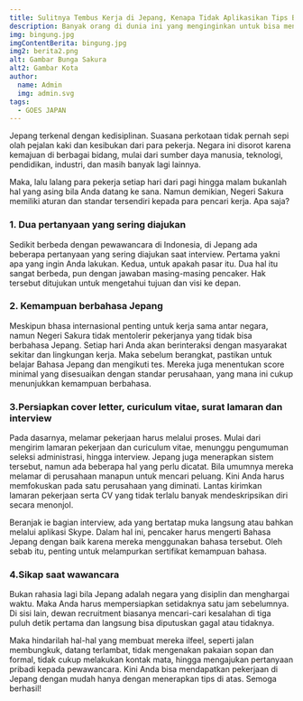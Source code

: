 ```yaml
---
title: Sulitnya Tembus Kerja di Jepang, Kenapa Tidak Aplikasikan Tips Berikut?
description: Banyak orang di dunia ini yang menginginkan untuk bisa meniti karir sampai ke Luar Negeri. Pasti nya Negara yang akan banyak dipilih adalah Jepang. Mengapa demikian? Ini dikarenakan Jepang adalah Negara yang memberikan tunjangan dan gaji yang tinggi, ditambah disana perkembangan teknologi untuk setiap..
img: bingung.jpg
imgContentBerita: bingung.jpg
img2: berita2.png
alt: Gambar Bunga Sakura
alt2: Gambar Kota
author:
  name: Admin
  img: admin.svg
tags:
  - GOES JAPAN
---
```


Jepang terkenal dengan kedisiplinan. Suasana perkotaan tidak pernah sepi olah pejalan kaki dan kesibukan dari para pekerja. Negara ini disorot karena kemajuan di berbagai bidang, mulai dari sumber daya manusia, teknologi, pendidikan, industri, dan masih banyak lagi lainnya.

Maka, lalu lalang para pekerja setiap hari dari pagi hingga malam bukanlah hal yang asing bila Anda datang ke sana. Namun demikian, Negeri Sakura memiliki aturan dan standar tersendiri kepada para pencari kerja. Apa saja?

### 1. Dua pertanyaan yang sering diajukan

Sedikit berbeda dengan pewawancara di Indonesia, di Jepang ada beberapa pertanyaan yang sering diajukan saat interview. Pertama yakni apa yang ingin Anda lakukan. Kedua, untuk apakah pasar itu. Dua hal itu sangat berbeda, pun dengan jawaban masing-masing pencaker. Hak tersebut ditujukan untuk mengetahui tujuan dan visi ke depan.

### 2. Kemampuan berbahasa Jepang

Meskipun bhasa internasional penting untuk kerja sama antar negara, namun Negeri Sakura tidak mentolerir pekerjanya yang tidak bisa berbahasa Jepang. Setiap hari Anda akan berinteraksi dengan masyarakat sekitar dan lingkungan kerja.
Maka sebelum berangkat, pastikan untuk belajar Bahasa Jepang dan mengikuti tes. Mereka juga menentukan score minimal yang disesuaikan dengan standar perusahaan, yang mana ini cukup menunjukkan kemampuan berbahasa.

### 3.Persiapkan cover letter, curiculum vitae, surat lamaran dan interview

Pada dasarnya, melamar pekerjaan harus melalui proses. Mulai dari mengirim lamaran pekerjaan dan curiculum vitae, menunggu pengumuman seleksi administrasi, hingga interview.
Jepang juga menerapkan sistem tersebut, namun ada beberapa hal yang perlu dicatat. Bila umumnya mereka melamar di perusahaan manapun untuk mencari peluang. Kini Anda harus memfokuskan pada satu perusahaan yang diminati. Lantas kirimkan lamaran pekerjaan serta CV yang tidak terlalu banyak mendeskripsikan diri secara menonjol.

Beranjak ie bagian interview, ada yang bertatap muka langsung atau bahkan melalui aplikasi Skype. Dalam hal ini, pencaker harus mengerti Bahasa Jepang dengan baik karena mereka menggunakan bahasa tersebut. Oleh sebab itu, penting untuk melampurkan sertifikat kemampuan bahasa.

### 4.Sikap saat wawancara

Bukan rahasia lagi bila Jepang adalah negara yang disiplin dan menghargai waktu. Maka Anda harus mempersiapkan setidaknya satu jam sebelumnya. Di sisi lain, dewan recruitment biasanya mencari-cari kesalahan di tiga puluh detik pertama dan langsung bisa diputuskan gagal atau tidaknya.

Maka hindarilah hal-hal yang membuat mereka ilfeel, seperti jalan membungkuk, datang terlambat, tidak mengenakan pakaian sopan dan formal, tidak cukup melakukan kontak mata, hingga mengajukan pertanyaan pribadi kepada pewawancara.
Kini Anda bisa mendapatkan pekerjaan di Jepang dengan mudah hanya dengan menerapkan tips di atas. Semoga berhasil!
